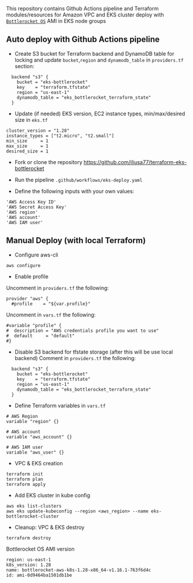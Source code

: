 This repository contains Github Actions pipeline and Terraform modules/resources
for Amazon VPC and EKS cluster deploy with [`Bottlerocket OS`](https://github.com/bottlerocket-os/bottlerocket) AMI in EKS node groups

## Auto deploy with Github Actions pipeline

- Create S3 bucket for Terraform backend and DynamoDB table for locking and update `bucket`,`region` and `dynamodb_table` in `providers.tf` section:
```
  backend "s3" {
    bucket = "eks-bottlerocket"
    key    = "terraform.tfstate"
    region = "us-east-1"
    dynamodb_table = "eks_bottlerocket_terraform_state"
  }
```

- Update (if needed) EKS version, EC2 instance types, min/max/desired size in `eks.tf`
```
cluster_version = "1.28"
instance_types = ["t2.micro", "t2.small"]
min_size     = 1
max_size     = 1
desired_size = 1
```

- Fork or clone the repository https://github.com/iliusa77/terraform-eks-bottlerocket

- Run the pipeline `.github/workflows/eks-deploy.yaml`

- Define the following inputs with your own values:
```
'AWS Access Key ID'     
'AWS Secret Access Key'     
'AWS region'     
'AWS account'     
'AWS IAM user'     
```


## Manual Deploy (with local Terraform)

- Configure aws-cli
```
aws configure
```

- Enable profile 

Uncomment in `providers.tf` the following:
```
provider "aws" {
  #profile    = "${var.profile}"
```

Uncomment in `vars.tf` the following:
```
#variable "profile" {
#  description = "AWS credentials profile you want to use"
#  default     = "default" 
#}
```

- Disable S3 backend for tfstate storage (after this will be use local backend)
Comment in `providers.tf` the following:
```
  backend "s3" {
    bucket = "eks-bottlerocket"
    key    = "terraform.tfstate"
    region = "us-east-1"
    dynamodb_table = "eks_bottlerocket_terraform_state"
  }
```

- Define Terraform variables in `vars.tf`
```
# AWS Region
variable "region" {}

# AWS account
variable "aws_account" {}

# AWS IAM user
variable "aws_user" {}
```

- VPC & EKS creation
```
terraform init
terraform plan
terraform apply
```

- Add EKS cluster in kube config
```
aws eks list-clusters
aws eks update-kubeconfig --region <aws_region> --name eks-bottlerocket-cluster
```

- Cleanup: VPC & EKS destroy
```
terraform destroy
```

Bottlerocket OS AMI version
```
region: us-east-1
k8s_version: 1.28
name: bottlerocket-aws-k8s-1.28-x86_64-v1.16.1-763f6d4c
id: ami-0d9464ba1501db1be
```

